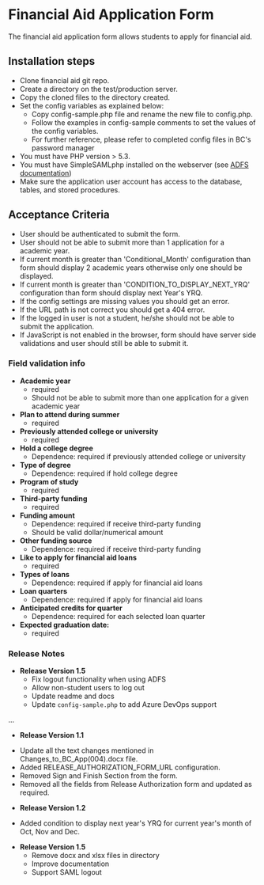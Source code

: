 # Financial Aid Application Form

The financial aid application form allows students to apply for financial aid.

## Installation steps

* Clone financial aid git repo.
* Create a directory on the test/production server.
* Copy the cloned files to the directory created. 
* Set the config variables as explained below:
    * Copy config-sample.php file and rename the new file to config.php.
    * Follow the examples in config-sample comments to set the values of the config variables.
    * For further reference, please refer to completed config files in BC's password manager
* You must have PHP version > 5.3.
* You must have SimpleSAMLphp installed on the webserver (see [ADFS documentation](https://github.com/BellevueCollege/docs/blob/master/adfs-authentication/simplesaml.md))
* Make sure the application user account has access to the database, tables, and stored procedures.

## Acceptance Criteria

* User should be authenticated to submit the form.
* User should not be able to submit more than 1 application for a academic year.
* If current month is greater than 'Conditional_Month' configuration than form should display 2 academic years otherwise only one should be displayed.
* If current month is greater than 'CONDITION_TO_DISPLAY_NEXT_YRQ' configuration than form should display next Year's YRQ.
* If the config settings are missing values you should get an error.
* If the URL path is not correct you should get a 404 error.
* If the logged in user is not a student, he/she should not be able to submit the application.
* If JavaScript is not enabled in the browser, form should have server side validations and user should still be able to submit it.


### Field validation info
* **Academic year**
    - required
    - Should not be able to submit more than one application for a given academic year
* **Plan to attend during summer**
    - required
* **Previously attended college or university**
    - required
* **Hold a college degree**
    - Dependence: required if previously attended college or university
* **Type of degree**
    - Dependence: required if hold college degree
* **Program of study**
    - required
* **Third-party funding**
    - required
* **Funding amount**
    - Dependence: required if receive third-party funding
    - Should be valid dollar/numerical amount
* **Other funding source**
    - Dependence: required if receive third-party funding
* **Like to apply for financial aid loans**
    - required
* **Types of loans**
    - Dependence: required if apply for financial aid loans
* **Loan quarters**
    - Dependence: required if apply for financial aid loans
* **Anticipated credits for quarter**
    - Dependence: required for each selected loan quarter
* **Expected graduation date:**
    - required


### Release Notes
* **Release Version 1.5**
    * Fix logout functionality when using ADFS
    * Allow non-student users to log out
    * Update readme and docs
    * Update `config-sample.php` to add Azure DevOps support

...

* **Release Version 1.1**
- Update all the text changes mentioned in Changes_to_BC_App(004).docx file.
- Added RELEASE_AUTHORIZATION_FORM_URL configuration.
- Removed  Sign and Finish Section from the form.
- Removed all the fields from Release Authorization form and updated as required. 

* **Release Version 1.2**
- Added condition to display next year's YRQ for current year's month of Oct, Nov and Dec.

* **Release Version 1.5**
  * Remove docx and xlsx files in directory
  * Improve documentation
  * Support SAML logout
